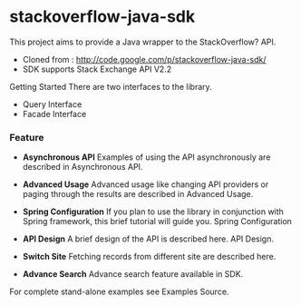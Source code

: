 stackoverflow-java-sdk
======================

This project aims to provide a Java wrapper to the StackOverflow? API.

* Cloned from : http://code.google.com/p/stackoverflow-java-sdk/
* SDK supports Stack Exchange API V2.2

Getting Started
There are two interfaces to the library.

* Query Interface
* Facade Interface


### Feature 
* **Asynchronous API** Examples of using the API asynchronously are described in Asynchronous API.

* **Advanced Usage**
Advanced usage like changing API providers or paging through the results are described in Advanced Usage.

* **Spring Configuration**
If you plan to use the library in conjunction with Spring framework, this brief tutorial will guide you. Spring Configuration

* **API Design**
A brief design of the API is described here. API Design.

* **Switch Site** 
Fetching records from different site are described here.

* **Advance Search** 
Advance search feature available in SDK.


For complete stand-alone examples see Examples Source.
